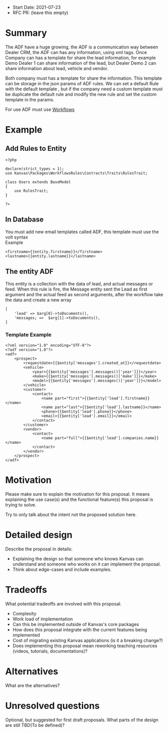 - Start Date: 2021-07-23
- RFC PR: (leave this empty)

# Summary

The ADF have a huge growing, the ADF is a communication way between Dealer CRM, the ADF can has any information, using xml tags. Once Company can has a template for share the lead information, for example Demo Dealer 1 can share information of the lead, but Dealer Demo 2 can share information about lead, vehicle and vendor.

Both company must has a template for share the information. This template can be storage in the json params of ADF rules. We can set a default Rule with the default template , but if the company need a custom template must be duplicate the default rule and modify the new rule and set the custom template in the params.

For use ADF must use [Workflows](https://github.com/bakaphp/kanvas-packages/tree/0.3/src/WorkflowsRules)

# Example

## Add Rules to Entity

```
<?php 

declare(strict_types = 1);
use Kanvas\Packages\WorkflowsRules\Contracts\Traits\RulesTrait;

class Users extends BaseModel 
{
    use RulesTrait;
}

?>
```

## In Database
You must add new email templates called ADF, this template must use the volt syntax
<br>Example
```
<firstname>{{entity.firstname}}</firstname>
<lastname>{{entity.lastname}}</lastname>

```
## The entity ADF

This entity is a collection with the data of lead, and actual messages or feed. When this rule is fire, the Message entity sent the Lead as first argument and the actual feed as second arguments, after the workflow take the data and create a new array 
``` 
[
    'lead' => $arg[0]->toDocuments(),
    'messages; =>  $arg[1]->toDocuments(),
]
```

### Template Example
```
<?xml version="1.0" encoding="UTF-8"?>
<?adf version="1.0"?>
<adf>
    <prospect>
        <requestdate>{{$entity['messages'].created_at}}</requestdate>
        <vehicle>
            <year>{{$entity['messages'].messages()['year']}}</year>
            <make>{{$entity['messages'].messages()['make']}}</make>
            <model>{{$entity['messages'].messages()['year']}}</model>
        </vehicle>
        <customer>
            <contact>
                <name part="first">{{$entity['lead'].firstname}}</name>
                <name part="last">{{$entity['lead'].lastname}}</name>
                <phone>{{$entity['lead'].phone}}</phone>
                <email>{{$entity['lead'].email}}</email>
            </contact>
        </customer>
        <vendor>
            <contact>
                <name part="full">{{$entity['lead'].companies.name}}</name>
            </contact>
        </vendor>
    </prospect>
</adf>
```
# Motivation

Please make sure to explain the motivation for this proposal. 
It means explaining the use case(s) and the functional feature(s) this proposal is trying to solve. 

Try to only talk about the intent not the proposed solution here.

# Detailed design

Describe the proposal in details:

- Explaining the design so that someone who knows Kanvas can understand and someone who works on it can implement the proposal. 
- Think about edge-cases and include examples.

# Tradeoffs

What potential tradeoffs are involved with this proposal.

- Complexity
- Work load of implementation
- Can this be implemented outside of Kanvas's core packages
- How does this proposal integrate with the current features being implemented
- Cost of migrating existing Kanvas applications (is it a breaking change?)
- Does implementing this proposal mean reworking teaching resources (videos, tutorials, documentations)?

# Alternatives

What are the alternatives?

# Unresolved questions

Optional, but suggested for first draft proposals. What parts of the design are still TBD(To be defined)?
